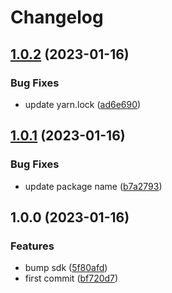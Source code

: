# Changelog

## [1.0.2](https://github.com/graasp/graasp-test/compare/v1.0.1...v1.0.2) (2023-01-16)


### Bug Fixes

* update yarn.lock ([ad6e690](https://github.com/graasp/graasp-test/commit/ad6e69081883a96803c7375359cd7f6430cdaad2))

## [1.0.1](https://github.com/graasp/graasp-test/compare/v1.0.0...v1.0.1) (2023-01-16)


### Bug Fixes

* update package name ([b7a2793](https://github.com/graasp/graasp-test/commit/b7a2793b8c878a17af9056902030634eda9d828c))

## 1.0.0 (2023-01-16)


### Features

* bump sdk ([5f80afd](https://github.com/graasp/graasp-test/commit/5f80afde33a1a49c05848ae9406153d20204e6c3))
* first commit ([bf720d7](https://github.com/graasp/graasp-test/commit/bf720d78f98bd6b7f85191ad54cd66178a4779ff))
